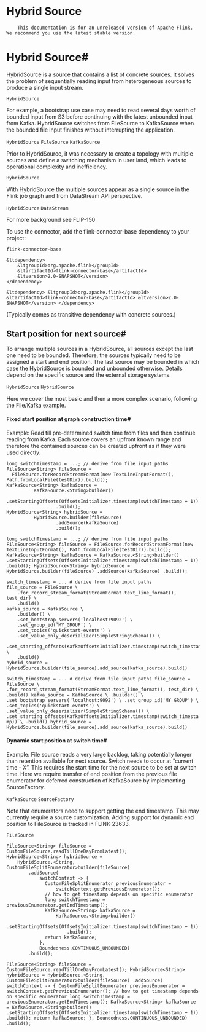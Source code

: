 # Hybrid Source


> 
        This documentation is for an unreleased version of Apache Flink. We recommend you use the latest stable version.
    


# Hybrid Source#


HybridSource is a source that contains a list of concrete sources.
It solves the problem of sequentially reading input from heterogeneous sources to produce a single input stream.

`HybridSource`

For example, a bootstrap use case may need to read several days worth of bounded input from S3 before continuing with the latest unbounded input from Kafka.
HybridSource switches from FileSource to KafkaSource when the bounded file input finishes without  interrupting the application.

`HybridSource`
`FileSource`
`KafkaSource`

Prior to HybridSource, it was necessary to create a topology with multiple sources and define a switching mechanism in user land, which leads to operational complexity and inefficiency.

`HybridSource`

With HybridSource the multiple sources appear as a single source in the Flink job graph and from DataStream API perspective.

`HybridSource`
`DataStream`

For more background see FLIP-150


To use the connector, add the flink-connector-base dependency to your project:

`flink-connector-base`

```
&ltdependency>
    &ltgroupId>org.apache.flink</groupId>
    &ltartifactId>flink-connector-base</artifactId>
    &ltversion>2.0-SNAPSHOT</version>
</dependency>
```

`&ltdependency>
    &ltgroupId>org.apache.flink</groupId>
    &ltartifactId>flink-connector-base</artifactId>
    &ltversion>2.0-SNAPSHOT</version>
</dependency>`

(Typically comes as transitive dependency with concrete sources.)


## Start position for next source#


To arrange multiple sources in a HybridSource, all sources except the last one need to be bounded. Therefore, the sources typically need to be assigned a start and end position. The last source may be bounded in which case the HybridSource is bounded and unbounded otherwise.
Details depend on the specific source and the external storage systems.

`HybridSource`
`HybridSource`

Here we cover the most basic and then a more complex scenario, following the File/Kafka example.


#### Fixed start position at graph construction time#


Example: Read till pre-determined switch time from files and then continue reading from Kafka.
Each source covers an upfront known range and therefore the contained sources can be created upfront as if they were used directly:


```
long switchTimestamp = ...; // derive from file input paths
FileSource<String> fileSource =
  FileSource.forRecordStreamFormat(new TextLineInputFormat(), Path.fromLocalFile(testDir)).build();
KafkaSource<String> kafkaSource =
          KafkaSource.<String>builder()
                  .setStartingOffsets(OffsetsInitializer.timestamp(switchTimestamp + 1))
                  .build();
HybridSource<String> hybridSource =
          HybridSource.builder(fileSource)
                  .addSource(kafkaSource)
                  .build();

```

`long switchTimestamp = ...; // derive from file input paths
FileSource<String> fileSource =
  FileSource.forRecordStreamFormat(new TextLineInputFormat(), Path.fromLocalFile(testDir)).build();
KafkaSource<String> kafkaSource =
          KafkaSource.<String>builder()
                  .setStartingOffsets(OffsetsInitializer.timestamp(switchTimestamp + 1))
                  .build();
HybridSource<String> hybridSource =
          HybridSource.builder(fileSource)
                  .addSource(kafkaSource)
                  .build();
`

```
switch_timestamp = ... # derive from file input paths
file_source = FileSource \
    .for_record_stream_format(StreamFormat.text_line_format(), test_dir) \
    .build()
kafka_source = KafkaSource \
    .builder() \
    .set_bootstrap_servers('localhost:9092') \
    .set_group_id('MY_GROUP') \
    .set_topics('quickstart-events') \
    .set_value_only_deserializer(SimpleStringSchema()) \
    .set_starting_offsets(KafkaOffsetsInitializer.timestamp(switch_timestamp)) \
    .build()
hybrid_source = HybridSource.builder(file_source).add_source(kafka_source).build()

```

`switch_timestamp = ... # derive from file input paths
file_source = FileSource \
    .for_record_stream_format(StreamFormat.text_line_format(), test_dir) \
    .build()
kafka_source = KafkaSource \
    .builder() \
    .set_bootstrap_servers('localhost:9092') \
    .set_group_id('MY_GROUP') \
    .set_topics('quickstart-events') \
    .set_value_only_deserializer(SimpleStringSchema()) \
    .set_starting_offsets(KafkaOffsetsInitializer.timestamp(switch_timestamp)) \
    .build()
hybrid_source = HybridSource.builder(file_source).add_source(kafka_source).build()
`

#### Dynamic start position at switch time#


Example: File source reads a very large backlog, taking potentially longer than retention available for next source.
Switch needs to occur at “current time - X”. This requires the start time for the next source to be set at switch time.
Here we require transfer of end position from the previous file enumerator for deferred construction of KafkaSource
by implementing SourceFactory.

`KafkaSource`
`SourceFactory`

Note that enumerators need to support getting the end timestamp. This may currently require a source customization.
Adding support for dynamic end position to FileSource is tracked in FLINK-23633.

`FileSource`

```
FileSource<String> fileSource = CustomFileSource.readTillOneDayFromLatest();
HybridSource<String> hybridSource =
    HybridSource.<String, CustomFileSplitEnumerator>builder(fileSource)
        .addSource(
            switchContext -> {
              CustomFileSplitEnumerator previousEnumerator =
                  switchContext.getPreviousEnumerator();
              // how to get timestamp depends on specific enumerator
              long switchTimestamp = previousEnumerator.getEndTimestamp();
              KafkaSource<String> kafkaSource =
                  KafkaSource.<String>builder()
                      .setStartingOffsets(OffsetsInitializer.timestamp(switchTimestamp + 1))
                      .build();
              return kafkaSource;
            },
            Boundedness.CONTINUOUS_UNBOUNDED)
        .build();

```

`FileSource<String> fileSource = CustomFileSource.readTillOneDayFromLatest();
HybridSource<String> hybridSource =
    HybridSource.<String, CustomFileSplitEnumerator>builder(fileSource)
        .addSource(
            switchContext -> {
              CustomFileSplitEnumerator previousEnumerator =
                  switchContext.getPreviousEnumerator();
              // how to get timestamp depends on specific enumerator
              long switchTimestamp = previousEnumerator.getEndTimestamp();
              KafkaSource<String> kafkaSource =
                  KafkaSource.<String>builder()
                      .setStartingOffsets(OffsetsInitializer.timestamp(switchTimestamp + 1))
                      .build();
              return kafkaSource;
            },
            Boundedness.CONTINUOUS_UNBOUNDED)
        .build();
`